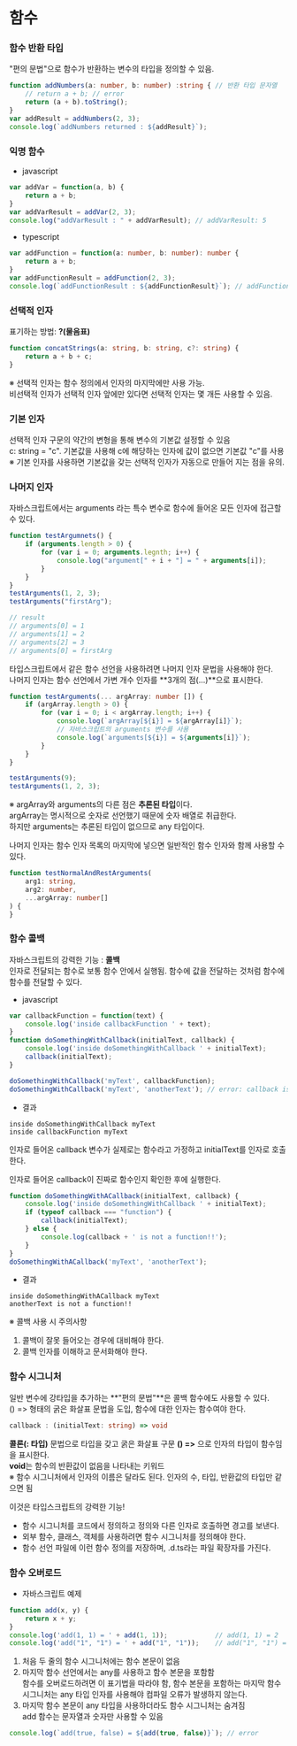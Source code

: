 # 함수
### 함수 반환 타입
"편의 문법"으로 함수가 반환하는 변수의 타입을 정의할 수 있음.  
``` typescript
function addNumbers(a: number, b: number) :string { // 반환 타입 문자열
    // return a + b; // error
    return (a + b).toString();
}
var addResult = addNumbers(2, 3);
console.log(`addNumbers returned : ${addResult}`);
```
  
### 익명 함수
+ javascript
``` javascript
var addVar = function(a, b) {
    return a + b;
}
var addVarResult = addVar(2, 3);
console.log("addVarResult : " + addVarResult); // addVarResult: 5
```
+ typescript
``` typescript
var addFunction = function(a: number, b: number): number {
    return a + b;
}
var addFunctionResult = addFunction(2, 3);
console.log(`addFunctionResult : ${addFunctionResult}`); // addFunctionResult : 5
```
  
### 선택적 인자
표기하는 방법: **?(물음표)**  
``` typescript
function concatStrings(a: string, b: string, c?: string) {
    return a + b + c;
}
```
※ 선택적 인자는 함수 정의에서 인자의 마지막에만 사용 가능.  
비선택적 인자가 선택적 인자 앞에만 있다면 선택적 인자는 몇 개든 사용할 수 있음.  
  
### 기본 인자
선택적 인자 구문의 약간의 변형을 통해 변수의 기본값 설정할 수 있음  
c: string = "c". 기본값을 사용해 c에 해당하는 인자에 값이 없으면 기본값 "c"를 사용  
※ 기본 인자를 사용하면 기본값을 갖는 선택적 인자가 자동으로 만들어 지는 점을 유의.  

### 나머지 인자
자바스크립트에서는 arguments 라는 특수 변수로 함수에 들어온 모든 인자에 접근할 수 있다.
``` javascript
function testArgumnets() {
    if (arguments.length > 0) {
        for (var i = 0; arguments.legnth; i++) {
            console.log("argument[" + i + "] = " + arguments[i]);
        }
    }
}
testArguments(1, 2, 3);
testArguments("firstArg");

// result
// arguments[0] = 1
// arguments[1] = 2
// arguments[2] = 3
// arguments[0] = firstArg
```
타입스크립트에서 같은 함수 선언을 사용하려면 나머지 인자 문법을 사용해야 한다.  
나머지 인자는 함수 선언에서 가변 개수 인자를 **3개의 점(...)**으로 표시한다.
``` typescript
function testArguments(... argArray: number []) {
    if (argArray.length > 0) {
        for (var i = 0; i < argArray.length; i++) {
            console.log(`argArray[${i}] = ${argArray[i]}`);
            // 자바스크립트의 arguments 변수를 사용
            console.log(`arguments[${i}] = ${arguments[i]}`);
        }
    }
}

testArguments(9);
testArguments(1, 2, 3);
```
※ argArray와 arguments의 다른 점은 **추론된 타입**이다.  
argArray는 명시적으로 숫자로 선언했기 때문에 숫자 배열로 취급한다.  
하지만 arguments는 추론된 타입이 없으므로 any 타입이다.  
  
나머지 인자는 함수 인자 목록의 마지막에 넣으면 일반적인 함수 인자와 함께 사용할 수 있다.
``` typescript
function testNormalAndRestArguments(
    arg1: string,
    arg2: number,
    ...argArray: number[]
) {
}
```
  
### 함수 콜백
자바스크립트의 강력한 기능 : **콜백**  
인자로 전달되는 함수로 보통 함수 안에서 실행됨. 함수에 값을 전달하는 것처럼 함수에 함수를 전달할 수 있다.  
+ javascript
``` javascript
var callbackFunction = function(text) {
    console.log('inside callbackFunction ' + text);
}
function doSomethingWithCallback(initialText, callback) {
    console.log('inside doSomethingWithCallback ' + initialText);
    callback(initialText);
}

doSomethingWithCallback('myText', callbackFunction);
doSomethingWithCallback('myText', 'anotherText'); // error: callback is not a function
```
+ 결과
```
inside doSomethingWithCallback myText
inside callbackFunction myText
```
인자로 들어온 callback 변수가 실제로는 함수라고 가정하고 initialText를 인자로 호출한다.

인자로 들어온 callback이 진짜로 함수인지 확인한 후에 실행한다.
``` javascript
function doSomethingWithACallback(initialText, callback) {
    console.log('inside doSomethingWithCallback ' + initialText);
    if (typeof callback === "function") {
        callback(initialText);
    } else {
        console.log(callback + ' is not a function!!');
    }
}
doSomethingWithACallback('myText', 'anotherText');
```
+ 결과
```
inside doSomethingWithACallback myText
anotherText is not a function!!
```
※ 콜백 사용 시 주의사항
1. 콜백이 잘못 들어오는 경우에 대비해야 한다.
2. 콜백 인자를 이해하고 문서화해야 한다.

### 함수 시그니처
일반 변수에 강타입을 추가하는 **"편의 문법"**은 콜백 함수에도 사용할 수 있다.  
() => 형태의 굵은 화살표 문법을 도입, 함수에 대한 인자는 함수여야 한다.
``` typescript
callback : (initialText: string) => void
```
**콜론(: 타입)** 문법으로 타입을 갖고 굵은 화살표 구문 **() =>** 으로 인자의 타입이 함수임을 표시한다.  
**void**는 함수의 반환값이 없음을 나타내는 키워드  
※ 함수 시그니처에서 인자의 이름은 달라도 된다. 인자의 수, 타입, 반환값의 타입만 같으면 됨  
  
이것은 타입스크립트의 강력한 기능!  
+ 함수 시그니처를 코드에서 정의하고 정의와 다른 인자로 호출하면 경고를 보낸다.
+ 외부 함수, 클래스, 객체를 사용하려면 함수 시그니처를 정의해야 한다.
+ 함수 선언 파일에 이런 함수 정의를 저장하며, .d.ts라는 파일 확장자를 가진다.

### 함수 오버로드
+ 자바스크립트 예제
``` javascript
function add(x, y) {
    return x + y;
}
console.log('add(1, 1) = ' + add(1, 1));            // add(1, 1) = 2
console.log('add("1", "1") = ' + add("1", "1"));    // add("1", "1") = 11
```
1. 처음 두 줄의 함수 시그니처에는 함수 본문이 없음
2. 마지막 함수 선언에서는 any를 사용하고 함수 본문을 포함함  
함수를 오버로드하려면 이 표기법을 따라야 함, 
함수 본문을 포함하는 마지막 함수 시그니처는 any 타입 인자를 사용해야 컴파일 오류가 발생하지 않는다.
3. 마지막 함수 본문이 any 타입을 사용하더라도 함수 시그니처는 숨겨짐  
add 함수는 문자열과 숫자만 사용할 수 있음
``` javascript
console.log(`add(true, false) = ${add(true, false)}`); // error
```